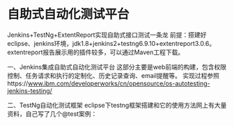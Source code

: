 # 自助式自动化测试平台
Jenkins+TestNg+ExtentReport实现自助式接口测试一条龙
前提：搭建好eclipse、jenkins环境，jdk1.8+jenkins2+testng6.9.10+extentreport3.0.6。extentreport报告展示用的插件较多，可以通过Maven工程下载。

一、Jenkins集成自助式自动化测试平台
这部分主要是web前端的构建，包含权限控制、任务请求和执行的定制化、历史记录查询、email提醒等。
实现过程参照https://www.ibm.com/developerworks/cn/opensource/os-autotesting-jenkins-testing/

二、TestNg自动化测试框架
eclipse下testng框架搭建和它的使用方法网上有大量资料，自己写了几个@test案例：
